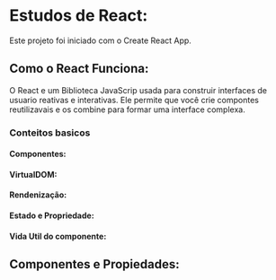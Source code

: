 # Estudos de React:

Este projeto foi iniciado com o Create React App.

## Como o React Funciona:
 
 O React e um Biblioteca JavaScrip usada para construir interfaces de usuario reativas e interativas.
 Ele permite que você crie compontes reutilizavais e os combine para formar uma interface complexa.

 ### Conteitos basicos 

#### Componentes:
#### VirtualDOM:

#### Rendenização:

#### Estado e Propriedade:

#### Vida Util do componente:


## Componentes e Propiedades: